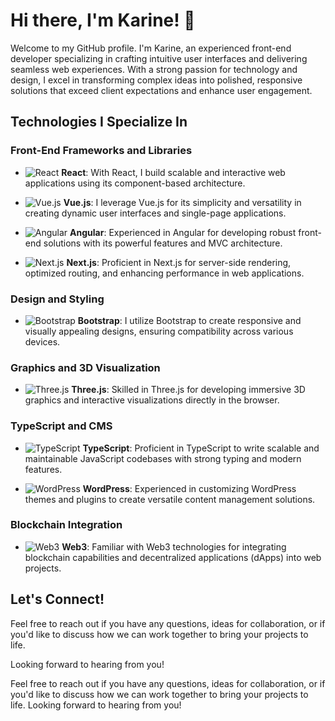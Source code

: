 # Hi there, I'm Karine! 👋

Welcome to my GitHub profile. I'm Karine, an experienced front-end developer specializing in crafting intuitive user interfaces and delivering seamless web experiences. With a strong passion for technology and design, I excel in transforming complex ideas into polished, responsive solutions that exceed client expectations and enhance user engagement.

## Technologies I Specialize In

### Front-End Frameworks and Libraries

- ![React](https://img.shields.io/badge/-React-blue?logo=react&style=for-the-badge&logoWidth=20) **React**: With React, I build scalable and interactive web applications using its component-based architecture.
  
- ![Vue.js](https://img.shields.io/badge/-Vue.js-green?logo=vue.js&style=for-the-badge&logoWidth=20) **Vue.js**: I leverage Vue.js for its simplicity and versatility in creating dynamic user interfaces and single-page applications.

- ![Angular](https://img.shields.io/badge/-Angular-red?logo=angular&style=for-the-badge&logoWidth=20) **Angular**: Experienced in Angular for developing robust front-end solutions with its powerful features and MVC architecture.

- ![Next.js](https://img.shields.io/badge/-Next.js-black?logo=next.js&style=for-the-badge&logoWidth=20) **Next.js**: Proficient in Next.js for server-side rendering, optimized routing, and enhancing performance in web applications.

### Design and Styling

- ![Bootstrap](https://img.shields.io/badge/-Bootstrap-purple?logo=bootstrap&style=for-the-badge&logoWidth=20) **Bootstrap**: I utilize Bootstrap to create responsive and visually appealing designs, ensuring compatibility across various devices.

### Graphics and 3D Visualization

- ![Three.js](https://img.shields.io/badge/-Three.js-orange?logo=three.js&style=for-the-badge&logoWidth=20) **Three.js**: Skilled in Three.js for developing immersive 3D graphics and interactive visualizations directly in the browser.

### TypeScript and CMS

- ![TypeScript](https://img.shields.io/badge/-TypeScript-blue?logo=typescript&style=for-the-badge&logoWidth=20) **TypeScript**: Proficient in TypeScript to write scalable and maintainable JavaScript codebases with strong typing and modern features.

- ![WordPress](https://img.shields.io/badge/-WordPress-blue?logo=wordpress&style=for-the-badge&logoWidth=20) **WordPress**: Experienced in customizing WordPress themes and plugins to create versatile content management solutions.

### Blockchain Integration

- ![Web3](https://img.shields.io/badge/-Web3-yellow?logo=ethereum&style=for-the-badge&logoWidth=20) **Web3**: Familiar with Web3 technologies for integrating blockchain capabilities and decentralized applications (dApps) into web projects.

## Let's Connect!

Feel free to reach out if you have any questions, ideas for collaboration, or if you'd like to discuss how we can work together to bring your projects to life. 

Looking forward to hearing from you!

Feel free to reach out if you have any questions, ideas for collaboration, or if you'd like to discuss how we can work together to bring your projects to life. 
Looking forward to hearing from you!
